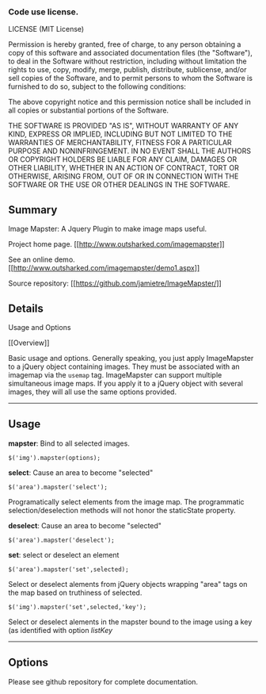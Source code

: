 ### Code use license.

LICENSE (MIT License)
 
Permission is hereby granted, free of charge, to any person obtaining
a copy of this software and associated documentation files (the
"Software"), to deal in the Software without restriction, including
without limitation the rights to use, copy, modify, merge, publish,
distribute, sublicense, and/or sell copies of the Software, and to
permit persons to whom the Software is furnished to do so, subject to
the following conditions:
 
The above copyright notice and this permission notice shall be
included in all copies or substantial portions of the Software.

THE SOFTWARE IS PROVIDED "AS IS", WITHOUT WARRANTY OF ANY KIND,
EXPRESS OR IMPLIED, INCLUDING BUT NOT LIMITED TO THE WARRANTIES OF
MERCHANTABILITY, FITNESS FOR A PARTICULAR PURPOSE AND
NONINFRINGEMENT. IN NO EVENT SHALL THE AUTHORS OR COPYRIGHT HOLDERS BE
LIABLE FOR ANY CLAIM, DAMAGES OR OTHER LIABILITY, WHETHER IN AN ACTION
OF CONTRACT, TORT OR OTHERWISE, ARISING FROM, OUT OF OR IN CONNECTION
WITH THE SOFTWARE OR THE USE OR OTHER DEALINGS IN THE SOFTWARE.

## Summary

Image Mapster: A Jquery Plugin to make image maps useful. 

Project home page. [[http://www.outsharked.com/imagemapster]]

See an online demo. [[http://www.outsharked.com/imagemapster/demo1.aspx]]

Source repository: [[https://github.com/jamietre/ImageMapster/]]

## Details

 Usage and Options

[[Overview]]

Basic usage and options. Generally speaking, you just apply ImageMapster to a jQuery object containing images. They must be associated with an imagemap via the `usemap` tag. ImageMapster can support multiple simultaneous image maps. If you apply it to a jQuery object with several images, they will all use the same options provided. 

----
## Usage

**mapster**: Bind to all selected images.

    $('img').mapster(options);

**select**: Cause an area to become "selected"

    $('area').mapster('select');

Programatically select elements from the image map. The programmatic selection/deselection methods will not honor the staticState property.

**deselect**: Cause an area to become "selected"

    $('area').mapster('deselect');

**set**: select or deselect an element

    $('area').mapster('set',selected);

Select or deselect alements from jQuery objects wrapping "area" tags on the map based on truthiness of selected.

    $('img').mapster('set',selected,'key');

Select or deselect alements in the mapster bound to the image using a key (as identified with option *listKey*

----
## Options

Please see github repository for complete documentation.

